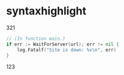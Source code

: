 # syntaxhighlight

321
```go
// (In function main.)
if err := WaitForServer(url); err != nil {
    log.Fatalf("Site is down: %v\n", err)
}
```
123
